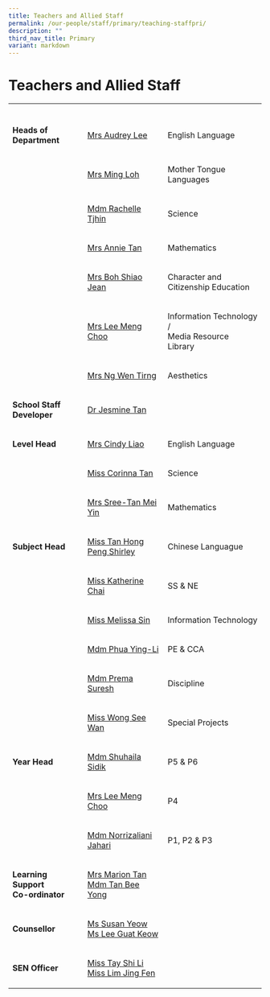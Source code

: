 ```yaml
---
title: Teachers and Allied Staff
permalink: /our-people/staff/primary/teaching-staffpri/
description: ""
third_nav_title: Primary
variant: markdown
---
```

<h1><strong>Teachers and Allied Staff</strong></h1>
<table>
<tbody>
<tr>
<th rowspan="1" colspan="1">
<p></p>
</th>
<th rowspan="1" colspan="1">
<p></p>
</th>
<th rowspan="1" colspan="1">
<p></p>
</th>
</tr>
<tr>
<td rowspan="1" colspan="1">
<p><strong>Heads of Department</strong>
</p>
</td>
<td rowspan="1" colspan="1">
<p><a href="mailto:lim_ya_qi@moe.edu.sg" rel="noopener noreferrer nofollow" target="_blank">Mrs Audrey Lee</a>
</p>
</td>
<td rowspan="1" colspan="1">
<p>English Language</p>
</td>
</tr>
<tr>
<td rowspan="1" colspan="1">
<p></p>
</td>
<td rowspan="1" colspan="1">
<p><a href="mailto:ming_loh@moe.edu.sg" rel="noopener noreferrer nofollow" target="_blank">Mrs Ming Loh</a>
</p>
</td>
<td rowspan="1" colspan="1">
<p>Mother Tongue Languages</p>
</td>
</tr>
<tr>
<td rowspan="1" colspan="1">
<p></p>
</td>
<td rowspan="1" colspan="1">
<p><a href="mailto:rachelle_tjhin_hui_ying@moe.edu.sg" rel="noopener noreferrer nofollow" target="_blank">Mdm Rachelle Tjhin</a>
</p>
</td>
<td rowspan="1" colspan="1">
<p>Science</p>
</td>
</tr>
<tr>
<td rowspan="1" colspan="1">
<p></p>
</td>
<td rowspan="1" colspan="1">
<p><a href="mailto:tan_kim_neo_annie@moe.edu.sg" rel="noopener noreferrer nofollow" target="_blank">Mrs Annie Tan</a>
</p>
</td>
<td rowspan="1" colspan="1">
<p>Mathematics</p>
</td>
</tr>
<tr>
<td rowspan="1" colspan="1">
<p></p>
</td>
<td rowspan="1" colspan="1">
<p><a href="mailto:lee_shiao_jean@moe.edu.sg" rel="noopener noreferrer nofollow" target="_blank">Mrs Boh Shiao Jean</a>
</p>
</td>
<td rowspan="1" colspan="1">
<p>Character and Citizenship Education</p>
</td>
</tr>
<tr>
<td rowspan="1" colspan="1">
<p></p>
</td>
<td rowspan="1" colspan="1">
<p><a href="mailto:lim_meng_choo_a@moe.edu.sg" rel="noopener noreferrer nofollow" target="_blank">Mrs Lee Meng Choo</a>
</p>
</td>
<td rowspan="1" colspan="1">
<p>Information Technology /
<br>Media Resource Library</p>
</td>
</tr>
<tr>
<td rowspan="1" colspan="1">
<p></p>
</td>
<td rowspan="1" colspan="1">
<p><a href="mailto:yang_wen_tirng@moe.edu.sg" rel="noopener noreferrer nofollow" target="_blank">Mrs Ng Wen Tirng</a>
</p>
</td>
<td rowspan="1" colspan="1">
<p>Aesthetics</p>
</td>
</tr>
<tr>
<td rowspan="1" colspan="1">
<p><strong>School Staff Developer</strong>
</p>
</td>
<td rowspan="1" colspan="1">
<p><a href="mailto:jesmine_tan@moe.edu.sg" rel="noopener noreferrer nofollow" target="_blank">Dr Jesmine Tan</a>
</p>
</td>
<td rowspan="1" colspan="1">
<p></p>
</td>
</tr>
<tr>
<td rowspan="1" colspan="1">
<p><strong>Level Head</strong>
</p>
</td>
<td rowspan="1" colspan="1">
<p><a href="mailto:woon_li_rong_cindy@moe.edu.sg" rel="noopener noreferrer nofollow" target="_blank">Mrs Cindy Liao</a>
</p>
</td>
<td rowspan="1" colspan="1">
<p>English Language</p>
</td>
</tr>
<tr>
<td rowspan="1" colspan="1">
<p></p>
</td>
<td rowspan="1" colspan="1">
<p><a href="mailto:tan_cailing_corinna@moe.edu.sg" rel="noopener noreferrer nofollow" target="_blank">Miss Corinna Tan</a>
</p>
</td>
<td rowspan="1" colspan="1">
<p>Science</p>
</td>
</tr>
<tr>
<td rowspan="1" colspan="1">
<p></p>
</td>
<td rowspan="1" colspan="1">
<p><a href="tan_mei_yin_a@moe.edu.sg" rel="noopener noreferrer nofollow" target="_blank">Mrs Sree-Tan Mei Yin</a>
</p>
</td>
<td rowspan="1" colspan="1">
<p>Mathematics</p>
</td>
</tr>
<tr>
<td rowspan="1" colspan="1">
<p><strong>Subject Head</strong>
</p>
</td>
<td rowspan="1" colspan="1">
<p><a href="mailto:tan_hong_peng_shirley@moe.edu.sg" rel="noopener noreferrer nofollow" target="_blank">Miss Tan Hong Peng Shirley</a>
</p>
</td>
<td rowspan="1" colspan="1">
<p>Chinese Languague</p>
</td>
</tr>
<tr>
<td rowspan="1" colspan="1">
<p></p>
</td>
<td rowspan="1" colspan="1">
<p><a href="mailto:katherine_chai_kui_yi@moe.edu.sg" rel="noopener noreferrer nofollow" target="_blank">Miss Katherine Chai</a>
</p>
</td>
<td rowspan="1" colspan="1">
<p>SS &amp; NE</p>
</td>
</tr>
<tr>
<td rowspan="1" colspan="1">
<p></p>
</td>
<td rowspan="1" colspan="1">
<p><a href="mailto:sin_yue_ting_melissa@moe.edu.sg" rel="noopener noreferrer nofollow" target="_blank">Miss Melissa Sin</a>
</p>
</td>
<td rowspan="1" colspan="1">
<p>Information Technology</p>
</td>
</tr>
<tr>
<td rowspan="1" colspan="1">
<p></p>
</td>
<td rowspan="1" colspan="1">
<p><a href="mailto:phua_ying-li@moe.edu.sg" rel="noopener noreferrer nofollow" target="_blank">Mdm Phua Ying-Li</a>
</p>
</td>
<td rowspan="1" colspan="1">
<p>PE &amp; CCA</p>
</td>
</tr>
<tr>
<td rowspan="1" colspan="1">
<p></p>
</td>
<td rowspan="1" colspan="1">
<p><a href="mailto:prema_suresh@moe.edu.sg" rel="noopener noreferrer nofollow" target="_blank">Mdm Prema Suresh</a>
</p>
</td>
<td rowspan="1" colspan="1">
<p>Discipline</p>
</td>
</tr>
<tr>
<td rowspan="1" colspan="1">
<p></p>
</td>
<td rowspan="1" colspan="1">
<p><a href="mailto:wong_see_wan@moe.edu.sg" rel="noopener noreferrer nofollow" target="_blank">Miss Wong See Wan</a>
</p>
</td>
<td rowspan="1" colspan="1">
<p>Special Projects</p>
</td>
</tr>
<tr>
<td rowspan="1" colspan="1">
<p><strong>Year Head</strong>
</p>
</td>
<td rowspan="1" colspan="1">
<p><a href="mailto:shuhaila_sidik@moe.edu.sg" rel="noopener noreferrer nofollow" target="_blank">Mdm Shuhaila Sidik</a>
</p>
</td>
<td rowspan="1" colspan="1">
<p>P5 &amp; P6</p>
</td>
</tr>
<tr>
<td rowspan="1" colspan="1">
<p></p>
</td>
<td rowspan="1" colspan="1">
<p><a href="mailto:lim_meng_choo_a@moe.edu.sg" rel="noopener noreferrer nofollow" target="_blank">Mrs Lee Meng Choo</a>
</p>
</td>
<td rowspan="1" colspan="1">
<p>P4</p>
</td>
</tr>
<tr>
<td rowspan="1" colspan="1">
<p></p>
</td>
<td rowspan="1" colspan="1">
<p><a href="mailto:norrizaliani_jahari@moe.edu.sg" rel="noopener noreferrer nofollow" target="_blank">Mdm Norrizaliani Jahari</a>
</p>
</td>
<td rowspan="1" colspan="1">
<p>P1, P2 &amp; P3</p>
</td>
</tr>
<tr>
<td rowspan="1" colspan="1">
<p><strong>Learning Support<br>Co-ordinator</strong>
</p>
</td>
<td rowspan="1" colspan="1">
<p><a href="mailto:marion_winings@moe.edu.sg" rel="noopener noreferrer nofollow" target="_blank">Mrs Marion Tan</a>
<br><a href="mailto:tan_bee_yong@moe.edu.sg" rel="noopener noreferrer nofollow" target="_blank">Mdm Tan Bee Yong</a>
</p>
</td>
<td rowspan="1" colspan="1">
<p></p>
</td>
</tr>
<tr>
<td rowspan="1" colspan="1">
<p><strong>Counsellor</strong>
</p>
</td>
<td rowspan="1" colspan="1">
<p><a href="mailto:yeow_mei_mei_susan@moe.edu.sg" rel="noopener noreferrer nofollow" target="_blank">Ms Susan Yeow</a> 
<br><a href="mailto:lee_guat_keow@moe.edu.sg" rel="noopener noreferrer nofollow" target="_blank">Ms Lee Guat Keow</a>
</p>
</td>
<td rowspan="1" colspan="1">
<p></p>
</td>
</tr>
<tr>
<td rowspan="1" colspan="1">
<p><strong>SEN Officer</strong>
</p>
</td>
<td rowspan="1" colspan="1">
<p><a href="mailto:tay_shi_li@moe.edu.sg" rel="noopener noreferrer nofollow" target="_blank">Miss Tay Shi Li</a> 
<br><a href="mailto:lim_jing_fen@moe.edu.sg" rel="noopener noreferrer nofollow" target="_blank">Miss Lim Jing Fen</a>
</p>
</td>
<td rowspan="1" colspan="1">
<p></p>
</td>
</tr>
</tbody>
</table>
<p></p>